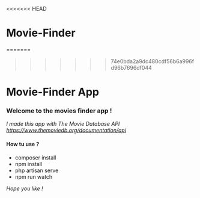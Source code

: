 <<<<<<< HEAD
# Movie-Finder
=======
>>>>>>> 74e0bda2a9dc480cdf56b6a996fd96b7696df044



# Movie-Finder App 

### Welcome to the movies finder app ! 

*I made this app with The Movie Database API https://www.themoviedb.org/documentation/api*


#### How tu use ? 

* composer install
* npm install
* php artisan serve
* npm run watch 


*Hope you like !*

